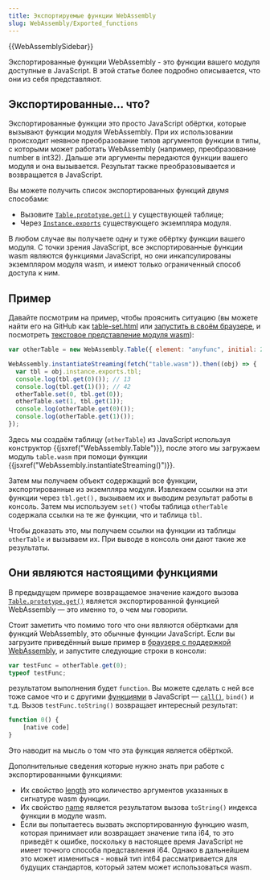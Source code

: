 ```yaml
---
title: Экспортируемые функции WebAssembly
slug: WebAssembly/Exported_functions
---
```


{{WebAssemblySidebar}}

Экспортированные функции WebAssembly - это функции вашего модуля доступные в JavaScript. В этой статье более подробно описывается, что они из себя представляют.

## Экспортированные… что?

Экспортированные функции это просто JavaScript обёртки, которые вызывают функции модуля WebAssembly. При их использовании происходит неявное преобразование типов аргументов функции в типы, с которыми может работать WebAssembly (например, преобразование number в int32). Дальше эти аргументы передаются функции вашего модуля и она вызывается. Результат также преобразовывается и возвращается в JavaScript.

Вы можете получить список экспортированных функций двумя способами:

- Вызовите [`Table.prototype.get()`](/ru/docs/WebAssembly/API/Table/get) у существующей таблице;
- Через [`Instance.exports`](/ru/docs/WebAssembly/API/Instance/exports) существующего экземпляра модуля.

В любом случае вы получаете одну и туже обёртку функции вашего модуля. С точки зрения JavaScript, все экспортированные функции wasm являются функциями JavaScript, но они инкапсулированы экземпляром модуля wasm, и имеют только ограниченный способ доступа к ним.

## Пример

Давайте посмотрим на пример, чтобы прояснить ситуацию (вы можете найти его на GitHub как [table-set.html](https://github.com/mdn/webassembly-examples/blob/master/other-examples/table-set.html) или [запустить в своём браузере](https://mdn.github.io/webassembly-examples/other-examples/table-set.html), и посмотреть [текстовое представление модуля wasm](https://github.com/mdn/webassembly-examples/blob/master/js-api-examples/table.wat)):

```js
var otherTable = new WebAssembly.Table({ element: "anyfunc", initial: 2 });

WebAssembly.instantiateStreaming(fetch("table.wasm")).then((obj) => {
  var tbl = obj.instance.exports.tbl;
  console.log(tbl.get(0)()); // 13
  console.log(tbl.get(1)()); // 42
  otherTable.set(0, tbl.get(0));
  otherTable.set(1, tbl.get(1));
  console.log(otherTable.get(0)());
  console.log(otherTable.get(1)());
});
```

Здесь мы создаём таблицу (`otherTable`) из JavaScript используя конструктор {{jsxref("WebAssembly.Table")}}, после этого мы загружаем модуль `table.wasm` при помощи функции {{jsxref("WebAssembly.instantiateStreaming()")}}.

Затем мы получаем объект содержащий все функции, экспортированные из экземпляра модуля. Извлекаем ссылки на эти функции через `tbl.get(),` вызываем их и выводим результат работы в консоль. Затем мы используем `set()` чтобы таблица `otherTable` содержала ссылки на те же функции, что и таблица `tbl`.

Чтобы доказать это, мы получаем ссылки на функции из таблицы `otherTable` и вызываем их. При выводе в консоль они дают такие же результаты.

## Они являются настоящими функциями

В предыдущем примере возвращаемое значение каждого вызова [`Table.prototype.get()`](/ru/docs/WebAssembly/API/Table/get) является экспортированной функцией WebAssembly — это именно то, о чем мы говорили.

Стоит заметить что помимо того что они являются обёртками для функций WebAssembly, это обычные функции JavaScript. Если вы загрузите приведённый выше пример в [браузере с поддержкой WebAssembly](/ru/docs/WebAssembly#Browser_compatibility), и запустите следующие строки в консоли:

```js
var testFunc = otherTable.get(0);
typeof testFunc;
```

результатом выполнения будет `function`. Вы можете сделать с ней все тоже самое что и с другими [функциями](/ru/docs/Web/JavaScript/Reference/Global_Objects/Function) в JavaScript — [`call()`](/ru/docs/Web/JavaScript/Reference/Global_Objects/Function/call), `bind()` и т.д. Вызов `testFunc.toString()` возвращает интересный результат:

```js
function 0() {
    [native code]
}
```

Это наводит на мысль о том что эта функция является обёрткой.

Дополнительные сведения которые нужно знать при работе с экспортированными функциями:

- Их свойство [length](/ru/docs/Web/JavaScript/Reference/Global_Objects/Function/length) это количество аргументов указанных в сигнатуре wasm функции.
- Их свойство [name](/ru/docs/Web/JavaScript/Reference/Global_Objects/Function/name) является результатом вызова `toString()` индекса функции в модуле wasm.
- Если вы попытаетесь вызвать экспортированную функцию wasm, которая принимает или возвращает значение типа i64, то это приведёт к ошибке, поскольку в настоящее время JavaScript не имеет точного способа представления i64. Однако в дальнейшем это может измениться - новый тип int64 рассматривается для будущих стандартов, который затем может использоваться wasm.
